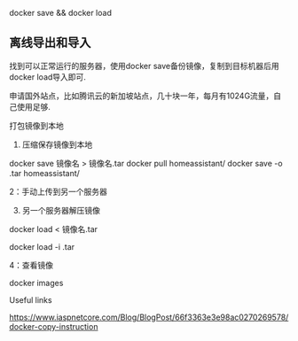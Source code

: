 docker save && docker load 

## 离线导出和导入

找到可以正常运行的服务器，使用docker save备份镜像，复制到目标机器后用docker load导入即可.

申请国外站点，比如腾讯云的新加坡站点，几十块一年，每月有1024G流量，自己使用足够.

打包镜像到本地
1. 压缩保存镜像到本地

docker save 镜像名 > 镜像名.tar
docker pull homeassistant/<image-name>
docker save -o <image-name>.tar homeassistant/<image-name>

2：手动上传到另一个服务器

3. 另一个服务器解压镜像

docker load < 镜像名.tar

docker load -i <image-name>.tar

4：查看镜像

docker images

Useful links

https://www.iaspnetcore.com/Blog/BlogPost/66f3363e3e98ac0270269578/docker-copy-instruction